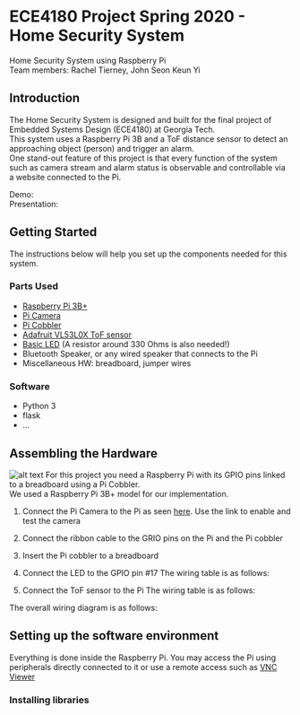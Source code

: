 # ECE4180 Project Spring 2020 - Home Security System
Home Security System using Raspberry Pi  
Team members: Rachel Tierney, John Seon Keun Yi  

## Introduction
The Home Security System is designed and built for the final project of Embedded Systems Design (ECE4180) at Georgia Tech.  
This system uses a Raspberry Pi 3B and a ToF distance sensor to detect an approaching object (person) and trigger an alarm.  
One stand-out feature of this project is that every function of the system such as camera stream and alarm status is observable and controllable via a website connected to the Pi. 

Demo:  
Presentation: 

## Getting Started
The instructions below will help you set up the components needed for this system. 

### Parts Used
- [Raspberry Pi 3B+](https://www.raspberrypi.org/products/raspberry-pi-3-model-b-plus/)
- [Pi Camera](https://www.raspberrypi.org/products/camera-module-v2/)
- [Pi Cobbler](https://thepihut.com/products/adafruit-assembled-pi-t-cobbler-plus-gpio-breakout-pi-a-b-pi-2-pi-3-zero)
- [Adafruit VL53L0X ToF sensor](https://www.adafruit.com/product/3317)
- [Basic LED](https://www.sparkfun.com/products/9590) (A resistor around 330 Ohms is also needed!)
- Bluetooth Speaker, or any wired speaker that connects to the Pi
- Miscellaneous HW: breadboard, jumper wires

### Software
- Python 3
- flask
- ...

## Assembling the Hardware
![alt text](https://i.imgur.com/Xv41inH.jpg "hw_assembly")
For this project you need a Raspberry Pi with its GPIO pins linked to a breadboard using a Pi Cobbler.  
We used a Raspberry Pi 3B+ model for our implementation.  

1. Connect the Pi Camera to the Pi as seen [here](https://projects.raspberrypi.org/en/projects/getting-started-with-picamera). Use the link to enable and test the camera
2. Connect the ribbon cable to the GRIO pins on the Pi and the Pi cobbler
3. Insert the Pi cobbler to a breadboard
4. Connect the LED to the GPIO pin #17
The wiring table is as follows:

5. Connect the ToF sensor to the Pi
The wiring table is as follows:

The overall wiring diagram is as follows:


## Setting up the software environment
Everything is done inside the Raspberry Pi. You may access the Pi using peripherals directly connected to it or use a remote access such as [VNC Viewer](https://www.realvnc.com/en/connect/download/viewer/0)  

### Installing libraries

